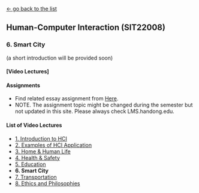 [← go back to the list](README.md)

## Human-Computer Interaction (SIT22008)

### 6. Smart City

(a short introduction will be provided soon)

#### [Video Lectures]





#### Assignments
- Find related essay assignment from [Here](HCI_Essays.md).
- NOTE. The assignment topic might be changed during the semester but not updated in this site. Please always check LMS.handong.edu.



#### List of Video Lectures
- [1. Introduction to HCI](HCI01.md)
- [2. Examples of HCI Application](HCI02.md)
- [3. Home & Human Life](HCI03.md)
- [4. Health & Safety](HCI04.md)
- [5. Education](HCI05.md)
- **6. Smart City**
- [7. Transportation](HCI07.md)
- [8. Ethics and Philosophies](HCI08.md)
